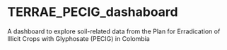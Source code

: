 # TERRAE_PECIG_dashaboard
 A dashboard to explore soil-related data from the Plan for Erradication of Illicit Crops with Glyphosate (PECIG) in Colombia
